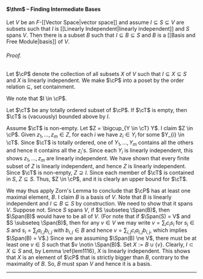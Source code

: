 #### $\thm$ – Finding Intermediate Bases
Let $V$ be an $F$-[[Vector Space|vector space]] and assume $I \subseteq S \subseteq V$ are subsets such that $I$ is [[Linearly Independent|linearly independent]] and $S$ spans $V$. Then there is a subset $B$ such that  $I \subseteq B \subseteq S$ and $B$ is a [[Basis and Free Module|basis]] of $V.$  

###### *Proof.* 
Let $\cP$ denote the collection of all subsets $X$ of $V$ such that $I\subseteq X \subseteq S$ and $X$ is linearly independent. We make $\cP$ into a poset by the order relation $\subseteq$, set
containment.

We note that $I \in \cP$. 

Let $\cT$ be any totally ordered subset of $\cP$.  If $\cT$ is empty,
then $\cT$ is (vacuously) bounded above by $I$.

Assume $\cT$ is non-empty. Let $Z = \bigcup_{Y \in \cT} Y$. I claim $Z \in \cP$. Given  $z_1, \dots, z_m \in Z$, for each $i$ we have $z_i \in Y_i$ for some $Y_{i} \in \cT$. Since $\cT$ is totally ordered, one of $Y_1, \dots, Y_m$ contains all the others and hence it contains all the $z_i$'s. Since each $Y_i$ is linearly independent, this shows $z_1, \dots, z_m$ are linearly independent. We have shown that every finite subset of $Z$ is linearly independent, and hence $Z$ is linearly independent. Since $\cT$ is non-empty, $Z \supseteq I$. Since each member of $\cT$ is contained in $S$, $Z \subseteq S$. Thus, $Z \in \cP$, and it is clearly an upper bound for $\cT$. 

We may thus apply Zorn's Lemma to conclude that  $\cP$ has at least one  maximal element,  $B$.  I claim $B$ is a basis of $V$. Note that $B$ is linearly independent and  $I \subseteq B \subseteq S$ by construction. We need to show that it spans $V$. Suppose not. Since $S$ spans $V$, if $S \subseteq \Span(B)$, then $\Span(B)$ would have to be all of $V$. (For note that if $\Span(S) = V$ and  $S \subseteq \Span(B)$, then for any $v \in V$ we may write $v = \sum_i c_i s_i$ for $s_i \in S$ and $s_i = \sum_j a_{i,j} b_{i,j}$ with $b_{i,j} \in B$ and hence $v= \sum_{i,j} c_i a_{i,j} b_{i,j}$, which implies $\Span(B) = V$.)  Since we are assuming $\Span(B) \ne V$, there must be  at least one $v \in S$ such that $v \notin \Span(B)$. Set $X := B \cup \{v\}$. Clearly, $I \subset X \subseteq S$ and, by Lemma \ref{lem1116}, $X$ is linearly independent. This shows that $X$ is an element of $\cP$ that is strictly bigger than $B$, contrary to the maximality of $B$. So, $B$ must span $V$ and hence it is a basis. 
***